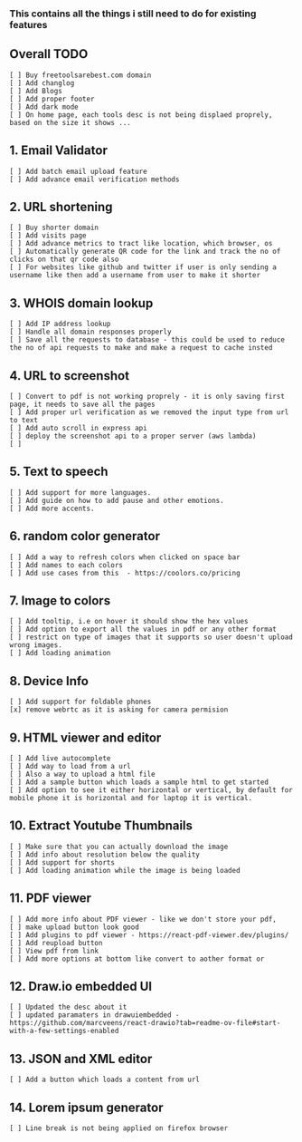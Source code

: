 ### This contains all the things i still need to do for existing features

## Overall TODO
    [ ] Buy freetoolsarebest.com domain
    [ ] Add changlog 
    [ ] Add Blogs 
    [ ] Add proper footer
    [ ] Add dark mode
    [ ] On home page, each tools desc is not being displaed proprely, based on the size it shows ...

## 1. Email Validator
    [ ] Add batch email upload feature
    [ ] Add advance email verification methods 

## 2. URL shortening
    [ ] Buy shorter domain 
    [ ] Add visits page
    [ ] Add advance metrics to tract like location, which browser, os
    [ ] Automatically generate QR code for the link and track the no of clicks on that qr code also
    [ ] For websites like github and twitter if user is only sending a username like then add a username from user to make it shorter

## 3. WHOIS domain lookup
    [ ] Add IP address lookup
    [ ] Handle all domain responses properly
    [ ] Save all the requests to database - this could be used to reduce the no of api requests to make and make a request to cache insted

## 4. URL to screenshot
    [ ] Convert to pdf is not working proprely - it is only saving first page, it needs to save all the pages 
    [ ] Add proper url verification as we removed the input type from url to text
    [ ] Add auto scroll in express api
    [ ] deploy the screenshot api to a proper server (aws lambda)
    [ ] 

## 5. Text to speech
    [ ] Add support for more languages.
    [ ] Add guide on how to add pause and other emotions.
    [ ] Add more accents. 

## 6. random color generator
    [ ] Add a way to refresh colors when clicked on space bar
    [ ] Add names to each colors
    [ ] Add use cases from this  - https://coolors.co/pricing

## 7. Image to colors
    [ ] Add tooltip, i.e on hover it should show the hex values
    [ ] Add option to export all the values in pdf or any other format
    [ ] restrict on type of images that it supports so user doesn't upload wrong images.
    [ ] Add loading animation

## 8. Device Info
    [ ] Add support for foldable phones
    [x] remove webrtc as it is asking for camera permision

## 9. HTML viewer and editor
    [ ] Add live autocomplete
    [ ] Add way to load from a url
    [ ] Also a way to upload a html file
    [ ] Add a sample button which loads a sample html to get started
    [ ] Add option to see it either horizontal or vertical, by default for mobile phone it is horizontal and for laptop it is vertical.

## 10. Extract Youtube Thumbnails
    [ ] Make sure that you can actually download the image
    [ ] Add info about resolution below the quality
    [ ] Add support for shorts
    [ ] Add loading animation while the image is being loaded

## 11. PDF viewer
    [ ] Add more info about PDF viewer - like we don't store your pdf, 
    [ ] make upload button look good
    [ ] Add plugins to pdf viewer - https://react-pdf-viewer.dev/plugins/
    [ ] Add reupload button
    [ ] View pdf from link 
    [ ] Add more options at bottom like convert to aother format or 

## 12. Draw.io embedded UI
    [ ] Updated the desc about it
    [ ] updated paramaters in drawuiembedded - https://github.com/marcveens/react-drawio?tab=readme-ov-file#start-with-a-few-settings-enabled

## 13. JSON and XML editor
    [ ] Add a button which loads a content from url

## 14. Lorem ipsum generator
    [ ] Line break is not being applied on firefox browser